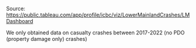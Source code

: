 Source: https://public.tableau.com/app/profile/icbc/viz/LowerMainlandCrashes/LMDashboard

We only obtained data on casualty crashes between 2017-2022
(no PDO (property damage only) crashes)
